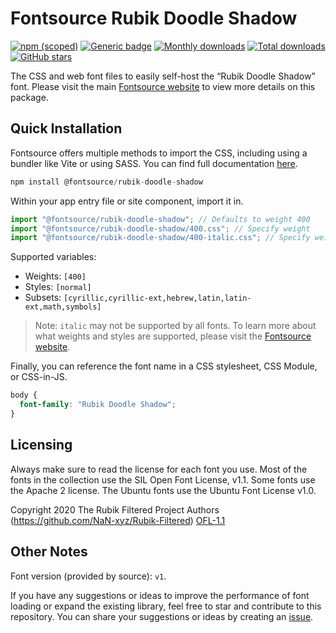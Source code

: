 # Fontsource Rubik Doodle Shadow

[![npm (scoped)](https://img.shields.io/npm/v/@fontsource/rubik-doodle-shadow?color=brightgreen)](https://www.npmjs.com/package/@fontsource/rubik-doodle-shadow) [![Generic badge](https://img.shields.io/badge/fontsource-passing-brightgreen)](https://github.com/fontsource/fontsource) [![Monthly downloads](https://badgen.net/npm/dm/@fontsource/rubik-doodle-shadow)](https://github.com/fontsource/fontsource) [![Total downloads](https://badgen.net/npm/dt/@fontsource/rubik-doodle-shadow)](https://github.com/fontsource/fontsource) [![GitHub stars](https://img.shields.io/github/stars/fontsource/fontsource.svg?style=social&label=Star)](https://github.com/fontsource/fontsource/stargazers)

The CSS and web font files to easily self-host the “Rubik Doodle Shadow” font. Please visit the main [Fontsource website](https://fontsource.org/fonts/rubik-doodle-shadow) to view more details on this package.

## Quick Installation

Fontsource offers multiple methods to import the CSS, including using a bundler like Vite or using SASS. You can find full documentation [here](https://fontsource.org/docs/getting-started/introduction).

```javascript
npm install @fontsource/rubik-doodle-shadow
```

Within your app entry file or site component, import it in.

```javascript
import "@fontsource/rubik-doodle-shadow"; // Defaults to weight 400
import "@fontsource/rubik-doodle-shadow/400.css"; // Specify weight
import "@fontsource/rubik-doodle-shadow/400-italic.css"; // Specify weight and style
```

Supported variables:
- Weights: `[400]`
- Styles: `[normal]`
- Subsets: `[cyrillic,cyrillic-ext,hebrew,latin,latin-ext,math,symbols]`

> Note: `italic` may not be supported by all fonts. To learn more about what weights and styles are supported, please visit the [Fontsource website](https://fontsource.org/fonts/rubik-doodle-shadow).

Finally, you can reference the font name in a CSS stylesheet, CSS Module, or CSS-in-JS.

```css
body {
  font-family: "Rubik Doodle Shadow";
}
```

## Licensing
Always make sure to read the license for each font you use. Most of the fonts in the collection use the SIL Open Font License, v1.1. Some fonts use the Apache 2 license. The Ubuntu fonts use the Ubuntu Font License v1.0.

Copyright 2020 The Rubik Filtered Project Authors (https://github.com/NaN-xyz/Rubik-Filtered)
[OFL-1.1](http://scripts.sil.org/OFL)

## Other Notes
Font version (provided by source): `v1`.

If you have any suggestions or ideas to improve the performance of font loading or expand the existing library, feel free to star and contribute to this repository. You can share your suggestions or ideas by creating an [issue](https://github.com/fontsource/fontsource/issues).